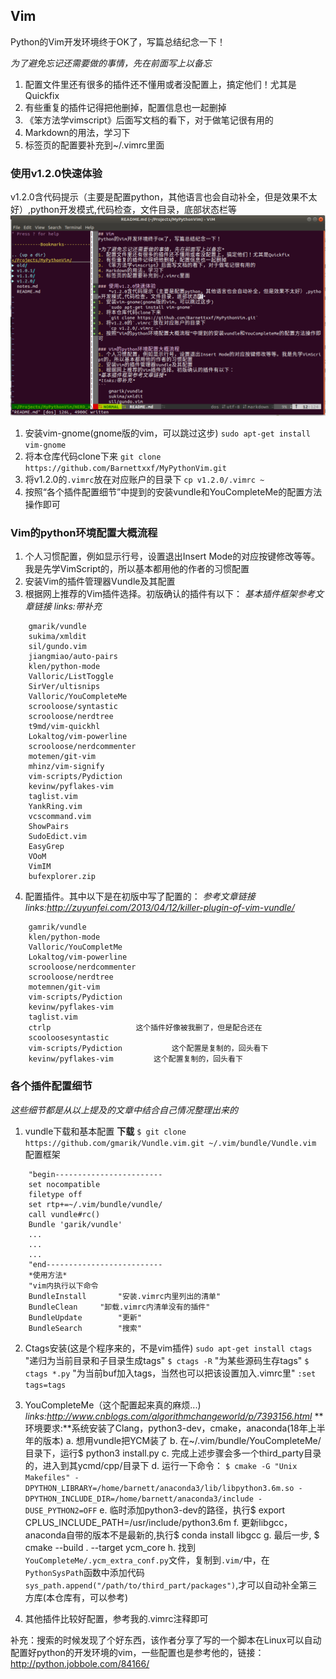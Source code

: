 ## Vim
Python的Vim开发环境终于OK了，写篇总结纪念一下！

*为了避免忘记还需要做的事情，先在前面写上以备忘*
1. 配置文件里还有很多的插件还不懂用或者没配置上，搞定他们！尤其是Quickfix
2. 有些重复的插件记得把他删掉，配置信息也一起删掉
3. 《笨方法学vimscript》后面写文档的看下，对于做笔记很有用的
4. Markdown的用法，学习下
5. 标签页的配置要补充到~/.vimrc里面

### 使用v1.2.0快速体验
v1.2.0含代码提示（主要是配置python，其他语言也会自动补全，但是效果不太好）,python开发模式,代码检查，文件目录，底部状态栏等
![vim-impression-drawing](./img/vim-impression-drawing.png)
1. 安装vim-gnome(gnome版的vim，可以跳过这步)
	`sudo apt-get install vim-gnome`
2. 将本仓库代码clone下来
	`git clone https://github.com/Barnettxxf/MyPythonVim.git`
3. 将v1.2.0的`.vimrc`放在对应账户的目录下
	`cp v1.2.0/.vimrc ~`
4. 按照“各个插件配置细节”中提到的安装vundle和YouCompleteMe的配置方法操作即可

### Vim的python环境配置大概流程
1. 个人习惯配置，例如显示行号，设置退出Insert Mode的对应按键修改等等。我是先学VimScript的，所以基本都用他的作者的习惯配置
2. 安装Vim的插件管理器Vundle及其配置
3. 根据网上推荐的Vim插件选择。初版确认的插件有以下：
*基本插件框架参考文章链接*
*links:带补充*
```
	gmarik/vundle
	sukima/xmldit
	sil/gundo.vim
	jiangmiao/auto-pairs
	klen/python-mode
	Valloric/ListToggle
	SirVer/ultisnips
	Valloric/YouCompleteMe
	scrooloose/syntastic
	scrooloose/nerdtree
	t9md/vim-quickhl
	Lokaltog/vim-powerline
	scrooloose/nerdcommenter
	motemen/git-vim
	mhinz/vim-signify
	vim-scripts/Pydiction
	kevinw/pyflakes-vim
	taglist.vim
	YankRing.vim
	vcscommand.vim
	ShowPairs
	SudoEdict.vim
	EasyGrep
	VOoM
	VimIM
	bufexplorer.zip		
```
4. 配置插件。其中以下是在初版中写了配置的：
*参考文章链接*
*links:http://zuyunfei.com/2013/04/12/killer-plugin-of-vim-vundle/*
```
	gamrik/vundle
	klen/python-mode
	Valloric/YouCompletMe
	Lokaltog/vim-powerline
	scrooloose/nerdcommenter
	scrooloose/nerdtree
	motemnen/git-vim
	vim-scripts/Pydiction
	kevinw/pyflakes-vim
	taglist.vim
	ctrlp					这个插件好像被我删了，但是配合还在		
	scooloosesyntastic
	vim-scripts/Pydiction			这个配置是复制的，回头看下
	kevinw/pyflakes-vim			这个配置复制的，回头看下
```

### 各个插件配置细节
*这些细节都是从以上提及的文章中结合自己情况整理出来的*	
1. vundle下载和基本配置
	**下载**
	`$ git clone https://github.com/gmarik/Vundle.vim.git ~/.vim/bundle/Vundle.vim`
	配置框架
```vim
	"begin------------------------
	set nocompatible
	filetype off
	set rtp+=~/.vim/bundle/vundle/
	call vundle#rc()
	Bundle 'garik/vundle'
	...
	...
	...
	"end--------------------------
	*使用方法*
	"vim内执行以下命令
	BundleInstall		"安装.vimrc内里列出的清单"
	BundleClean		"卸载.vimrc内清单没有的插件"
	BundleUpdate		"更新"
	BundleSearch		"搜索"	
```
2. Ctags安装(这是个程序来的，不是vim插件)	
	`sudo apt-get install ctags`
	"递归为当前目录和子目录生成tags"	
	`$ ctags -R`
	"为某些源码生存tags"
	`$ ctags *.py`
	"为当前buf加入tags，当然也可以把该设置加入.vimrc里"
	`:set tags=tags`
3. YouCompleteMe（这个配置起来真的麻烦...)
*links:http://www.cnblogs.com/algorithmchangeworld/p/7393156.html*
	**环境要求:**系统安装了Clang，python3-dev，cmake，anaconda(18年上半年的版本)
	a. 想用vundle把YCM装了
	b. 在~/.vim/bundle/YouCompleteMe/目录下，运行$ python3 install.py
	c. 完成上述步骤会多一个third_party目录的，进入到其ycmd/cpp/目录下
	d. 运行一下命令：
	`$ cmake -G "Unix Makefiles" -DPYTHON_LIBRARY=/home/barnett/anaconda3/lib/libpython3.6m.so -DPYTHON_INCLUDE_DIR=/home/barnett/anaconda3/include -DUSE_PYTHON2=OFF`
	e. 临时添加python3-dev的路径，执行$ export CPLUS_INCLUDE_PATH=/usr/include/python3.6m
	f. 更新libgcc，anaconda自带的版本不是最新的,执行$ conda install libgcc
	g. 最后一步, $ cmake --build . --target ycm_core
	h. 找到`YouCompleteMe/.ycm_extra_conf.py`文件，复制到`.vim/`中，在`PythonSysPath`函数中添加代码`sys_path.append("/path/to/third_part/packages")`,才可以自动补全第三方库(本仓库有，可以参考)



4. 其他插件比较好配置，参考我的.vimrc注释即可



补充：搜索的时候发现了个好东西，该作者分享了写的一个脚本在Linux可以自动配置好python的开发环境的vim，一些配置也是参考他的，链接：http://python.jobbole.com/84166/
